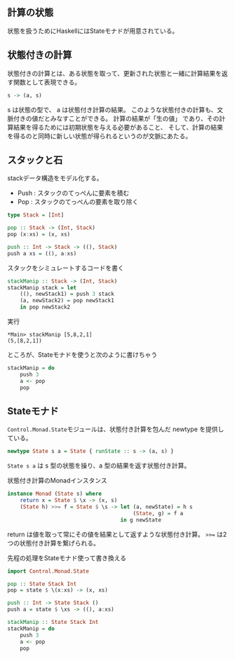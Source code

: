 ## 計算の状態

状態を扱うためにHaskellにはStateモナドが用意されている。

## 状態付きの計算

状態付きの計算とは、ある状態を取って、更新された状態と一緒に計算結果を返す関数として表現できる。

```haskell
s -> (a, s)
```

s は状態の型で、 a は状態付き計算の結果。
このような状態付きの計算も、文脈付きの値だとみなすことができる。
計算の結果が「生の値」 であり、その計算結果を得るためには初期状態を与える必要があること、
そして、計算の結果を得るのと同時に新しい状態が得られるというのが文脈にあたる。

## スタックと石

stackデータ構造をモデル化する。

* Push : スタックのてっぺんに要素を積む
* Pop : スタックのてっぺんの要素を取り除く

```haskell
type Stack = [Int]

pop :: Stack -> (Int, Stack)
pop (x:xs) = (x, xs)

push :: Int -> Stack -> ((), Stack)
push a xs = ((), a:xs)
```

スタックをシミュレートするコードを書く

```haskell
stackManip :: Stack -> (Int, Stack)
stackManip stack = let
    ((), newStack1) = push 3 stack
    (a, newStack2) = pop newStack1
    in pop newStack2
```

実行

```
*Main> stackManip [5,8,2,1]
(5,[8,2,1])
```

ところが、Stateモナドを使うと次のように書けちゃう

```haskell
stackManip = do
    push 3
    a <- pop
    pop
```

## Stateモナド

`Control.Monad.State`モジュールは、状態付き計算を包んだ newtype を提供している。

```haskell
newtype State s a = State { runState :: s -> (a, s) }
```

`State s a` は s 型の状態を操り、a 型の結果を返す状態付き計算。

状態付き計算のMonadインスタンス

```haskell
instance Monad (State s) where
    return x = State $ \x -> (x, s)
    (State h) >>= f = State $ \s -> let (a, newState) = h s
                                        (State, g) = f a
                                    in g newState
```

return は値を取って常にその値を結果として返すような状態付き計算。
`>>=` は2つの状態付き計算を繋げられる。

先程の処理をStateモナド使って書き換える

```haskell
import Control.Monad.State

pop :: State Stack Int
pop = state $ \(x:xs) -> (x, xs)

push :: Int -> State Stack ()
push a = state $ \xs -> ((), a:xs)

stackManip :: State Stack Int
stackManip = do
    push 3
    a <- pop
    pop
```



